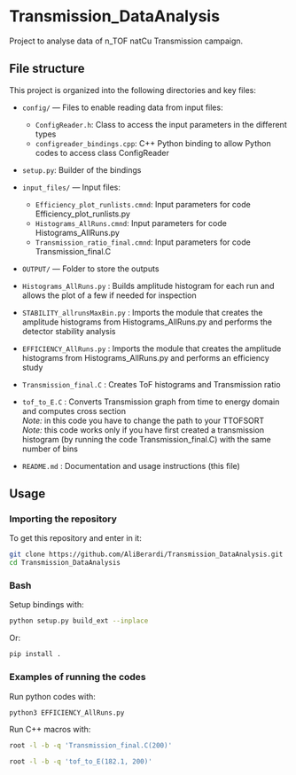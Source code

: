 # Transmission_DataAnalysis
Project to analyse data of n_TOF natCu Transmission campaign.


## File structure
This project is organized into the following directories and key files:

- `config/` — Files to enable reading data from input files:
  - `ConfigReader.h`: Class to access the input parameters in the different types
  - `configreader_bindings.cpp`: C++ Python binding to allow Python codes to access class ConfigReader
  
- `setup.py`: Builder of the bindings

- `input_files/` — Input files:
  - `Efficiency_plot_runlists.cmnd`: Input parameters for code Efficiency_plot_runlists.py
  - `Histograms_AllRuns.cmnd`: Input parameters for code Histograms_AllRuns.py
  - `Transmission_ratio_final.cmnd`: Input parameters for code Transmission_final.C

- `OUTPUT/` — Folder to store the outputs

- `Histograms_AllRuns.py` : Builds amplitude histogram for each run and allows the plot of a few if needed for inspection
- `STABILITY_allrunsMaxBin.py` : Imports the module that creates the amplitude histograms from Histograms_AllRuns.py and performs the detector stability analysis
- `EFFICIENCY_AllRuns.py` : Imports the module that creates the amplitude histograms from Histograms_AllRuns.py and performs an efficiency study
- `Transmission_final.C` : Creates ToF histograms and Transmission ratio
- `tof_to_E.C` : Converts Transmission graph from time to energy domain and computes cross section<br>
*Note:* in this code you have to change the path to your TTOFSORT<br>
*Note:* this code works only if you have first created a transmission histogram (by running the code Transmission_final.C) with the same number of bins

- `README.md` : Documentation and usage instructions (this file)
 



## Usage

### Importing the repository
To get this repository and enter in it:

```bash
git clone https://github.com/AliBerardi/Transmission_DataAnalysis.git
cd Transmission_DataAnalysis
``` 

### Bash

Setup bindings with:

```bash
python setup.py build_ext --inplace
```
Or:

```bash
pip install .
```

### Examples of running the codes

Run python codes with:
```bash
python3 EFFICIENCY_AllRuns.py
```

Run C++ macros with:
```bash
root -l -b -q 'Transmission_final.C(200)'
```
```bash
root -l -b -q 'tof_to_E(182.1, 200)'
```

